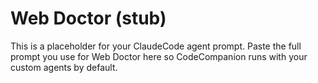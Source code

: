 # Web Doctor (stub)
This is a placeholder for your ClaudeCode agent prompt.
Paste the full prompt you use for Web Doctor here so CodeCompanion runs with your custom agents by default.
